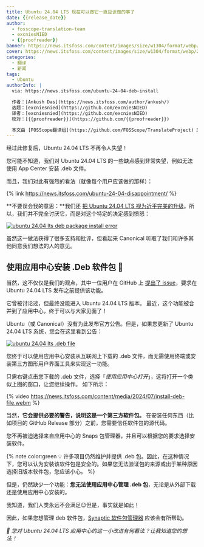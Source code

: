 ```yaml
---
title: Ubuntu 24.04 LTS 现在可以做它一直应该做的事了
date: {{release_date}}
author:
  - fosscope-translation-team
  - excniesNIED
  - {{proofreader}}
banner: https://news.itsfoss.com/content/images/size/w1304/format/webp/2024/07/ubuntu-appcenter-debian.png
cover: https://news.itsfoss.com/content/images/size/w1304/format/webp/2024/07/ubuntu-appcenter-debian.png
categories:
  - 翻译
  - 新闻
tags: 
  - Ubuntu
authorInfo: |
  via: https://news.itsfoss.com/ubuntu-24-04-deb-install

  作者：[Ankush Das](https://news.itsfoss.com/author/ankush/)
  选题：[excniesnied](https://github.com/excniesNIED)
  译者：[excniesnied](https://github.com/excniesNIED)
  校对：[{{proofreader}}](https://github.com/{{proofreader}})

  本文由 [FOSScope翻译组](https://github.com/FOSScope/TranslateProject) 原创编译，[开源观察](https://fosscope.com/) 荣誉推出
---
```


经过此修复后，Ubuntu 24.04 LTS 不再令人失望！

<!-- more -->

您可能不知道，我们对 Ubuntu 24.04 LTS 的一些缺点感到非常失望，例如无法使用 App Center 安装 .deb 文件。

而且，我们对此有强烈的看法（就像每个用户应该做的那样）：

{% link https://news.itsfoss.com/ubuntu-24-04-disappointment/ %}

**不要误会我的意思：**我们还 [把 Ubuntu 24.04 LTS 视为近乎完美的升级](https://itsfoss.com/ubuntu-24-04-lts-review)。所以，我们并不完全讨厌它，而是对这个特定的决定感到愤怒：

[![ubuntu 24.04 lts deb package install error](https://news.itsfoss.com/content/images/2024/07/ubuntu24-deb-error.png)](https://news.itsfoss.com/content/images/2024/07/ubuntu24-deb-error.png)

虽然这一做法获得了很多支持和批评，但看起来 Canonical 听取了我们和许多其他同意我们想法的人的意见。

## 使用应用中心安装 .Deb 软件包 🥳

当然，这不仅仅是我们的观点，其中一位用户在 GitHub 上 [提出了 issue](https://github.com/ubuntu/app-center/pull/1681)，要求在 Ubuntu 24.04 LTS 发布之前提供该功能。

它曾被讨论过，但最终没能进入 Ubuntu 24.04 LTS 版本。 最近，这个功能被合并到了应用中心，终于可以与大家见面了！

Ubuntu（或 Canonical）没有为此发布官方公告。但是，如果您更新了 Ubuntu 24.04 LTS 系统，您会在这里看到公告：

[![ubuntu 24.04 lts .deb file](https://news.itsfoss.com/content/images/2024/07/install-deb-file-ubuntu-24-04.png)](https://news.itsfoss.com/content/images/2024/07/install-deb-file-ubuntu-24-04.png)

您终于可以使用应用中心安装从互联网上下载的 .deb 文件，而无需使用终端或安装第三方图形用户界面工具来实现这一功能。

只需右键点击您下载的 .deb 文件，选择「*使用应用中心打开*」，这将打开一个类似上图的窗口，让您继续操作。 如下所示：

{% video https://news.itsfoss.com/content/media/2024/07/install-deb-file.webm %}

当然，**它会提供必要的警告，说明这是一个第三方软件包。** 在安装任何东西（比如项目的 GitHub Release 部分）之前，您需要信任软件包的源代码。

您不再被迫选择来自应用中心的 Snaps 包管理器，并且可以根据您的要求选择安装软件。

{% note color:green 💡 许多项目仍然维护并提供 .deb 包。因此，在这种情况下，您可以认为安装该软件包是安全的。如果您无法验证包的来源或出于某种原因选择旧版本软件包，您应该小心。 %}

但是，仍然缺少一个功能：**您无法使用应用中心管理 .deb 包**，无论是从外部下载还是使用应用中心安装的。

我知道，我们人类永远不会满足😉但是，事实就是如此！

因此，如果您想管理 deb 软件包，[Synaptic 软件包管理器](https://itsfoss.com/synaptic-package-manager/) 应该会有所帮助。

*💭 您对 Ubuntu 24.04 LTS 应用中心的这一小改进有何看法？让我知道您的想法！*
